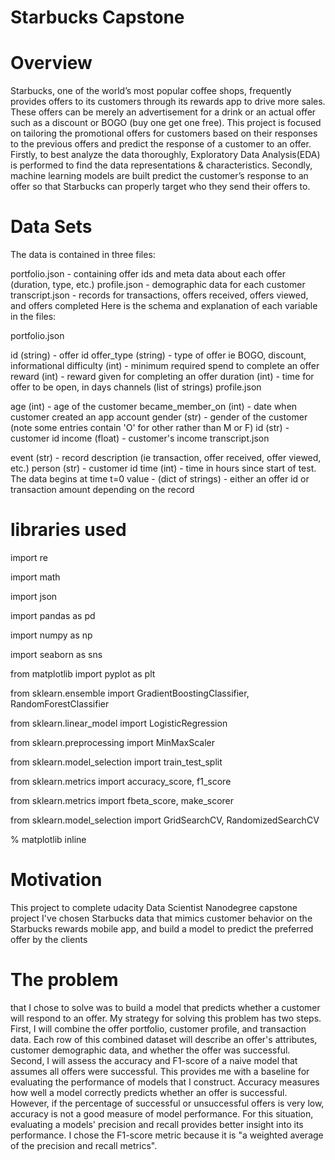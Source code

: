# Starbucks Capstone

# Overview
Starbucks, one of the world’s most popular coffee shops, frequently provides offers to its customers through its rewards app to drive more sales. These offers can be merely an advertisement for a drink or an actual offer such as a discount or BOGO (buy one get one free). This project is focused on tailoring the promotional offers for customers based on their responses to the previous offers and predict the response of a customer to an offer. Firstly, to best analyze the data thoroughly, Exploratory Data Analysis(EDA) is performed to find the data representations & characteristics. Secondly, machine learning models are built predict the customer’s response to an offer so that Starbucks can properly target who they send their offers to.

# Data Sets
The data is contained in three files:

portfolio.json - containing offer ids and meta data about each offer (duration, type, etc.)
profile.json - demographic data for each customer
transcript.json - records for transactions, offers received, offers viewed, and offers completed
Here is the schema and explanation of each variable in the files:

portfolio.json

id (string) - offer id
offer_type (string) - type of offer ie BOGO, discount, informational
difficulty (int) - minimum required spend to complete an offer
reward (int) - reward given for completing an offer
duration (int) - time for offer to be open, in days
channels (list of strings)
profile.json

age (int) - age of the customer
became_member_on (int) - date when customer created an app account
gender (str) - gender of the customer (note some entries contain 'O' for other rather than M or F)
id (str) - customer id
income (float) - customer's income
transcript.json

event (str) - record description (ie transaction, offer received, offer viewed, etc.)
person (str) - customer id
time (int) - time in hours since start of test. The data begins at time t=0
value - (dict of strings) - either an offer id or transaction amount depending on the record

# libraries used


import re

import math

import json

import pandas as pd

import numpy as np

import seaborn as sns

from matplotlib import pyplot as plt

from sklearn.ensemble import GradientBoostingClassifier, RandomForestClassifier

from sklearn.linear_model import LogisticRegression

from sklearn.preprocessing import MinMaxScaler

from sklearn.model_selection import train_test_split

from sklearn.metrics import accuracy_score, f1_score

from sklearn.metrics import fbeta_score, make_scorer

from sklearn.model_selection import GridSearchCV, RandomizedSearchCV

% matplotlib inline

# Motivation

This project to complete udacity Data Scientist Nanodegree capstone project I've chosen Starbucks data that mimics customer behavior on the Starbucks rewards mobile app, and build a model to predict the preferred offer by the clients


# The problem

that I chose to solve was to build a model that predicts whether a customer will respond to an offer. My strategy for solving this problem has two steps. First, I will combine the offer portfolio, customer profile, and transaction data. Each row of this combined dataset will describe an offer's attributes, customer demographic data, and whether the offer was successful. Second, I will assess the accuracy and F1-score of a naive model that assumes all offers were successful. This provides me with a baseline for evaluating the performance of models that I construct. Accuracy measures how well a model correctly predicts whether an offer is successful. However, if the percentage of successful or unsuccessful offers is very low, accuracy is not a good measure of model performance. For this situation, evaluating a models' precision and recall provides better insight into its performance. I chose the F1-score metric because it is "a weighted average of the precision and recall metrics".
